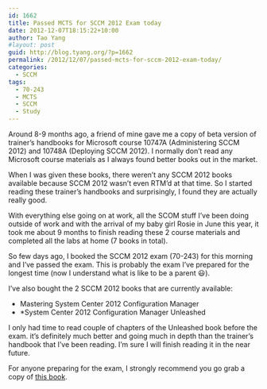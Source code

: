 ```yaml
---
id: 1662
title: Passed MCTS for SCCM 2012 Exam today
date: 2012-12-07T18:15:22+10:00
author: Tao Yang
#layout: post
guid: http://blog.tyang.org/?p=1662
permalink: /2012/12/07/passed-mcts-for-sccm-2012-exam-today/
categories:
  - SCCM
tags:
  - 70-243
  - MCTS
  - SCCM
  - Study
---
```

Around 8-9 months ago, a friend of mine gave me a copy of beta version of trainer’s handbooks for Microsoft course 10747A (Administering SCCM 2012) and 10748A (Deploying SCCM 2012). I normally don’t read any Microsoft course materials as I always found better books out in the market.

When I was given these books, there weren’t any SCCM 2012 books available because SCCM 2012 wasn’t even RTM’d at that time. So I started reading these trainer’s handbooks and surprisingly, I found they are actually really good.

With everything else going on at work, all the SCOM stuff I’ve been doing outside of work and with the arrival of my baby girl Rosie in June this year, it took me about 9 months to finish reading these 2 course materials and completed all the labs at home (7 books in total).

So few days ago, I booked the SCCM 2012 exam (70-243) for this morning and I’ve passed the exam. This is probably the exam I’ve prepared for the longest time (now I understand what is like to be a parent :smiley:).

I’ve also bought the 2 SCCM 2012 books that are currently available:

* Mastering System Center 2012 Configuration Manager
* *System Center 2012 Configuration Manager Unleashed

I only had time to read couple of chapters of the Unleashed book before the exam. it’s definitely much better and going much in depth than the trainer’s handbook that I’ve been reading. I’m sure I will finish reading it in the near future.

For anyone preparing for the exam, I strongly recommend you go grab a copy of [this book](http://www.amazon.com/System-Center-Configuration-Manager-Unleashed/dp/0672334372).